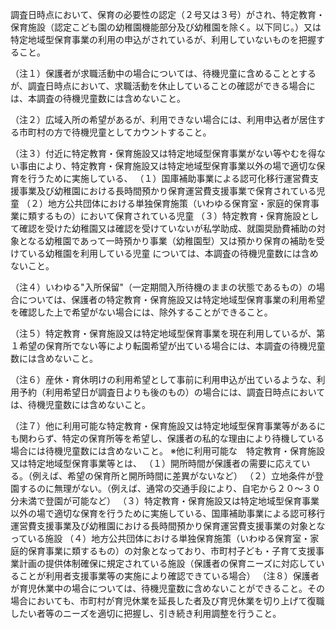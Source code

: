 調査日時点において、保育の必要性の認定（２号又は３号）がされ、特定教育・保育施設（認定こども園の幼稚園機能部分及び幼稚園を除く。以下同じ。）又は特定地域型保育事業の利用の申込がされているが、利用していないものを把握すること。

 （注１）保護者が求職活動中の場合については、待機児童に含めることとするが、調査日時点において、求職活動を休止していることの確認ができる場合には、本調査の待機児童数には含めないこと。

 （注２）広域入所の希望があるが、利用できない場合には、利用申込者が居住する市町村の方で待機児童としてカウントすること。

 （注３）付近に特定教育・保育施設又は特定地域型保育事業がない等やむを得ない事由により、特定教育・保育施設又は特定地域型保育事業以外の場で適切な保育を行うために実施している、
 （１）国庫補助事業による認可化移行運営費支援事業及び幼稚園における長時間預かり保育運営費支援事業で保育されている児童
 （２）地方公共団体における単独保育施策（いわゆる保育室・家庭的保育事業に類するもの）において保育されている児童
 （３）特定教育・保育施設として確認を受けた幼稚園又は確認を受けていないが私学助成、就園奨励費補助の対象となる幼稚園であって一時預かり事業（幼稚園型）又は預かり保育の補助を受けている幼稚園を利用している児童
 については、本調査の待機児童数には含めないこと。

 （注４）いわゆる"入所保留"（一定期間入所待機のままの状態であるもの）の場合については、保護者の特定教育・保育施設又は特定地域型保育事業の利用希望を確認した上で希望がない場合には、除外することができること。

 （注５）特定教育・保育施設又は特定地域型保育事業を現在利用しているが、第１希望の保育所でない等により転園希望が出ている場合には、本調査の待機児童数には含めないこと。

 （注６）産休・育休明けの利用希望として事前に利用申込が出ているような、利用予約（利用希望日が調査日よりも後のもの）の場合には、調査日時点においては、待機児童数には含めないこと。

 （注７）他に利用可能な特定教育・保育施設又は特定地域型保育事業等があるにも関わらず、特定の保育所等を希望し、保護者の私的な理由により待機している場合には待機児童数には含めないこと。
 ※他に利用可能な　特定教育・保育施設又は特定地域型保育事業等とは、
 （１）開所時間が保護者の需要に応えている。（例えば、希望の保育所と開所時間に差異がないなど）
 （２）立地条件が登園するのに無理がない。（例えば、通常の交通手段により、自宅から２０～３０分未満で登園が可能など）
 （３）特定教育・保育施設又は特定地域型保育事業以外の場で適切な保育を行うために実施している、国庫補助事業による認可移行運営費支援事業及び幼稚園における長時間預かり保育運営費支援事業の対象となっている施設
 （４）地方公共団体における単独保育施策（いわゆる保育室・家庭的保育事業に類するもの）の対象となっており、市町村子ども・子育て支援事業計画の提供体制確保に規定されている施設（保護者の保育ニーズに対応していることが利用者支援事業等の実施により確認できている場合）
 （注８）保護者が育児休業中の場合については、待機児童数に含めないことができること。その場合においても、市町村が育児休業を延長した者及び育児休業を切り上げて復職したい者等のニーズを適切に把握し、引き続き利用調整を行うこと。